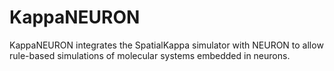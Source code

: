 KappaNEURON
===========

KappaNEURON integrates the SpatialKappa simulator with NEURON to allow
rule-based simulations of molecular systems embedded in neurons.
